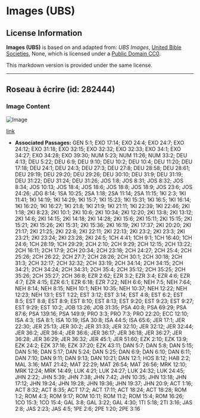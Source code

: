 # Images (UBS)

## License Information

**Images (UBS)** is based on and adapted from: _UBS Images_, [United Bible Societies](https://unitedbiblesocieties.org/), None, which is licensed under a [Public Domain CC0](https://creativecommons.org/public-domain/cc0/).

This markdown version is provided under the same license.



--------------------------------

## Roseau à écrire (id: 282444)

### Image Content

![Image](https://cdn.aquifer.bible/aquifer-content/resources/Media/WEB-0926_scroll_reed_pen.jpg)

[link](https://cdn.aquifer.bible/aquifer-content/resources/Media/WEB-0926_scroll_reed_pen.jpg)

* **Associated Passages:** GEN 5:1; EXO 17:14; EXO 24:4; EXO 24:7; EXO 24:12; EXO 31:18; EXO 32:15; EXO 32:32; EXO 32:33; EXO 34:1; EXO 34:27; EXO 34:28; EXO 39:30; NUM 5:23; NUM 11:26; NUM 33:2; DEU 4:13; DEU 5:22; DEU 6:9; DEU 9:10; DEU 10:2; DEU 10:4; DEU 11:20; DEU 17:18; DEU 24:1; DEU 24:3; DEU 27:3; DEU 27:8; DEU 28:58; DEU 28:61; DEU 29:19; DEU 29:20; DEU 29:26; DEU 30:10; DEU 31:9; DEU 31:19; DEU 31:22; DEU 31:24; DEU 31:26; JOS 1:8; JOS 8:31; JOS 8:32; JOS 8:34; JOS 10:13; JOS 18:4; JOS 18:6; JOS 18:8; JOS 18:9; JOS 23:6; JOS 24:26; JDG 8:14; 1SA 10:25; 2SA 1:18; 2SA 11:14; 2SA 11:15; 1KI 2:3; 1KI 11:41; 1KI 14:19; 1KI 14:29; 1KI 15:7; 1KI 15:23; 1KI 15:31; 1KI 16:5; 1KI 16:14; 1KI 16:20; 1KI 16:27; 1KI 21:8; 1KI 21:9; 1KI 21:11; 1KI 22:39; 1KI 22:46; 2KI 1:18; 2KI 8:23; 2KI 10:1; 2KI 10:6; 2KI 10:34; 2KI 12:20; 2KI 13:8; 2KI 13:12; 2KI 14:6; 2KI 14:15; 2KI 14:18; 2KI 14:28; 2KI 15:6; 2KI 15:11; 2KI 15:15; 2KI 15:21; 2KI 15:26; 2KI 15:31; 2KI 15:36; 2KI 16:19; 2KI 17:37; 2KI 20:20; 2KI 21:17; 2KI 21:25; 2KI 22:8; 2KI 22:11; 2KI 22:13; 2KI 23:2; 2KI 23:3; 2KI 23:21; 2KI 23:24; 2KI 23:28; 2KI 24:5; 1CH 4:41; 1CH 9:1; 1CH 16:40; 1CH 24:6; 1CH 28:19; 1CH 29:29; 2CH 2:10; 2CH 9:29; 2CH 12:15; 2CH 13:22; 2CH 16:11; 2CH 17:9; 2CH 20:34; 2CH 23:18; 2CH 24:27; 2CH 25:4; 2CH 25:26; 2CH 26:22; 2CH 27:7; 2CH 28:26; 2CH 30:1; 2CH 30:18; 2CH 31:3; 2CH 32:17; 2CH 32:32; 2CH 33:19; 2CH 34:14; 2CH 34:15; 2CH 34:21; 2CH 34:24; 2CH 34:31; 2CH 35:4; 2CH 35:12; 2CH 35:25; 2CH 35:26; 2CH 35:27; 2CH 36:8; EZR 2:62; EZR 3:2; EZR 3:4; EZR 4:6; EZR 4:7; EZR 4:15; EZR 6:1; EZR 6:18; EZR 7:22; NEH 6:6; NEH 7:5; NEH 7:64; NEH 8:14; NEH 8:15; NEH 10:1; NEH 10:35; NEH 10:37; NEH 12:22; NEH 12:23; NEH 13:1; EST 1:22; EST 3:12; EST 3:14; EST 4:8; EST 6:2; EST 8:5; EST 8:8; EST 8:9; EST 8:10; EST 8:13; EST 9:20; EST 9:23; EST 9:27; EST 9:29; EST 10:2; JOB 13:26; JOB 31:35; PSA 40:8; PSA 69:29; PSA 87:6; PSA 139:16; PSA 149:9; PRO 3:3; PRO 7:3; PRO 22:20; ECC 12:10; ISA 4:3; ISA 8:1; ISA 10:19; ISA 30:8; ISA 44:5; ISA 65:6; JER 17:1; JER 22:30; JER 25:13; JER 30:2; JER 31:33; JER 32:10; JER 32:12; JER 32:44; JER 36:2; JER 36:4; JER 36:6; JER 36:17; JER 36:18; JER 36:27; JER 36:28; JER 36:29; JER 36:32; JER 45:1; JER 51:60; EZK 2:10; EZK 13:9; EZK 24:2; EZK 37:16; EZK 37:20; EZK 43:11; DAN 5:7; DAN 5:8; DAN 5:15; DAN 5:16; DAN 5:17; DAN 5:24; DAN 5:25; DAN 6:9; DAN 6:10; DAN 6:11; DAN 7:10; DAN 9:11; DAN 9:13; DAN 10:21; DAN 12:1; HOS 8:12; HAB 2:2; MAL 3:16; MAT 21:42; MAT 22:29; MAT 26:54; MAT 26:56; MRK 12:10; MRK 12:24; MRK 14:49; LUK 4:21; LUK 24:27; LUK 24:32; LUK 24:45; JHN 2:22; JHN 5:39; JHN 7:38; JHN 7:42; JHN 10:35; JHN 13:18; JHN 17:12; JHN 19:24; JHN 19:28; JHN 19:36; JHN 19:37; JHN 20:9; ACT 1:16; ACT 8:32; ACT 8:35; ACT 17:2; ACT 17:11; ACT 18:24; ACT 18:28; ROM 1:2; ROM 4:3; ROM 9:17; ROM 10:11; ROM 11:2; ROM 15:4; ROM 16:26; 1CO 15:3; 1CO 15:4; GAL 3:8; GAL 3:22; GAL 4:30; 1TI 5:18; 2TI 3:16; JAS 2:8; JAS 2:23; JAS 4:5; 1PE 2:6; 2PE 1:20; 2PE 3:16

